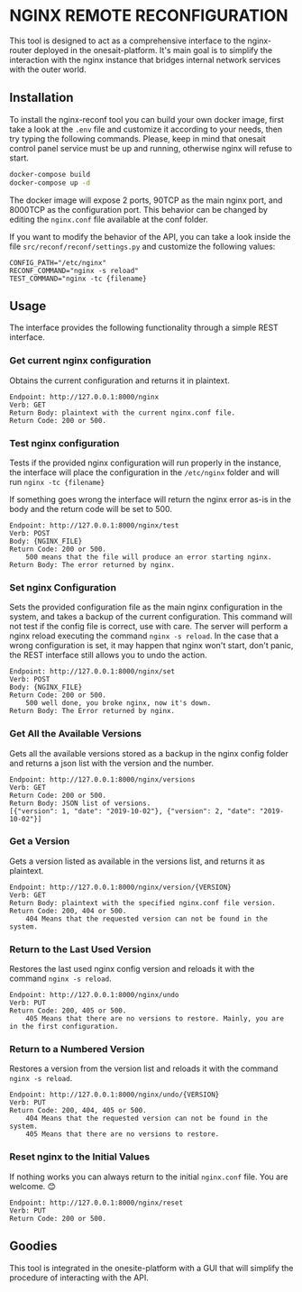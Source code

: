 # NGINX REMOTE RECONFIGURATION

This tool is designed to act as a comprehensive interface to the nginx-router deployed in the onesait-platform. It's main goal is to simplify the interaction with the nginx instance that bridges internal network services with the outer world.

## Installation

To install the nginx-reconf tool you can build your own docker image, first take a look at the `.env` file and customize it according to your needs, then try typing the following commands. Please, keep in mind that onesait control panel service must be up and running, otherwise nginx will refuse to start.

```bash
docker-compose build
docker-compose up -d
```

The docker image will expose 2 ports, 90TCP as the main nginx port, and 8000TCP as the configuration port. This behavior can be changed by editing the `nginx.conf` file available at the conf folder.

If you want to modify the behavior of the API, you can take a look inside the file `src/reconf/reconf/settings.py` and customize the following values:

```
CONFIG_PATH="/etc/nginx"
RECONF_COMMAND="nginx -s reload"
TEST_COMMAND="nginx -tc {filename}
```

## Usage

The interface provides the following functionality through a simple REST interface.

### Get current nginx configuration

Obtains the current configuration and returns it in plaintext.

```
Endpoint: http://127.0.0.1:8000/nginx
Verb: GET
Return Body: plaintext with the current nginx.conf file.
Return Code: 200 or 500.
```

###  Test nginx configuration

Tests if the provided nginx configuration will run properly in the instance, the interface will place the configuration in the `/etc/nginx` folder and will run `nginx -tc {filename}`

If something goes wrong the interface will return the nginx error as-is in the body and the return code will be set to 500.

```
Endpoint: http://127.0.0.1:8000/nginx/test
Verb: POST
Body: {NGINX_FILE}
Return Code: 200 or 500.
    500 means that the file will produce an error starting nginx.
Return Body: The error returned by nginx.
```

###  Set nginx Configuration

Sets the provided configuration file as the main nginx configuration in the system, and takes a backup of the current configuration. This command will not test if the config file is correct, use with care. The server will perform a nginx reload executing the command  `nginx -s reload`. In the case that a wrong configuration is set, it may happen that nginx won't start, don't panic, the REST interface still allows you to undo the action.

```
Endpoint: http://127.0.0.1:8000/nginx/set
Verb: POST
Body: {NGINX_FILE}
Return Code: 200 or 500.
    500 well done, you broke nginx, now it's down.
Return Body: The Error returned by nginx.
```

###  Get All the Available Versions

Gets all the available versions stored as a backup in the nginx config folder and returns a json list with the version and the number.

```
Endpoint: http://127.0.0.1:8000/nginx/versions
Verb: GET
Return Code: 200 or 500.
Return Body: JSON list of versions.
[{"version": 1, "date": "2019-10-02"}, {"version": 2, "date": "2019-10-02"}]
```

### Get a Version

Gets a version listed as available in the versions list, and returns it as plaintext.

```
Endpoint: http://127.0.0.1:8000/nginx/version/{VERSION}
Verb: GET
Return Body: plaintext with the specified nginx.conf file version.
Return Code: 200, 404 or 500.
	404 Means that the requested version can not be found in the system.
```

### Return to the Last Used Version

Restores the last used nginx config version and reloads it with the command `nginx -s reload`.

```
Endpoint: http://127.0.0.1:8000/nginx/undo
Verb: PUT
Return Code: 200, 405 or 500.
	405 Means that there are no versions to restore. Mainly, you are in the first configuration.
```

### Return to a Numbered Version

Restores a version from the version list and reloads it with the command `nginx -s reload`.

```
Endpoint: http://127.0.0.1:8000/nginx/undo/{VERSION}
Verb: PUT
Return Code: 200, 404, 405 or 500.
	404 Means that the requested version can not be found in the system.
	405 Means that there are no versions to restore.
```

### Reset nginx to the Initial Values

If nothing works you can always return to the initial `nginx.conf` file. You are welcome. 😊

```
Endpoint: http://127.0.0.1:8000/nginx/reset
Verb: PUT
Return Code: 200 or 500.
```

## Goodies

This tool is integrated in the onesite-platform with a  GUI that will simplify the procedure of interacting with the API.

